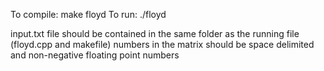 To compile: make floyd
To run: ./floyd

input.txt file should be contained in the same folder as the running file (floyd.cpp and makefile)
numbers in the matrix should be space delimited and non-negative floating point numbers
